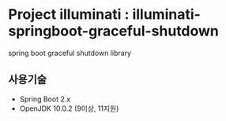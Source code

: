 # Project illuminati : illuminati-springboot-graceful-shutdown
spring boot graceful shutdown library

## 사용기술
 - Spring Boot 2.x
 - OpenJDK 10.0.2 (9이상, 11지원)